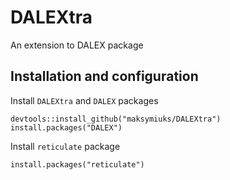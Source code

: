 # DALEXtra

An extension to DALEX package

## Installation and configuration

Install `DALEXtra` and `DALEX` packages

```
devtools::install_github("maksymiuks/DALEXtra")
install.packages("DALEX")
```

Install `reticulate` package

```
install.packages("reticulate")
```
